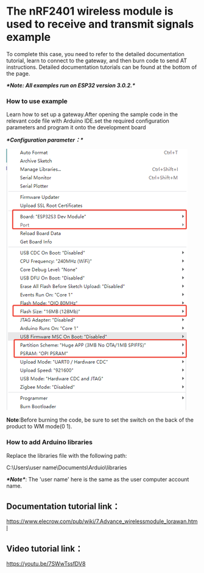 # **The nRF2401 wireless module is used to receive and transmit signals** **example**

To complete this case, you need to refer to the detailed documentation tutorial, learn to connect to the gateway, and then burn code to send AT instructions. Detailed documentation tutorials can be found at the bottom of the page.

***\*Note: All examples run on ESP32 version 3.0.2.\****

 

### **How to use example**

 

Learn how to set up a gateway.After opening the sample code in the relevant code file with Arduino IDE.set the required configuration parameters and program it onto the development board

***\*Configuration parameter：\****

![图片7-1](./7-1.png)

**Note**:Before burning the code, be sure to set the switch on the back of the product to WM mode(0 1).



### **How to add Arduino libraries**

Replace the libraries file with the following path:

C:\Users\user name\Documents\Arduio\libraries

 

***\*Note\****: The 'user name' here is the same as the user computer account name.

 

## **Documentation tutorial link**：

https://www.elecrow.com/pub/wiki/7.Advance_wirelessmodule_lorawan.html

 

## **Video** **tutorial link**：
https://youtu.be/7SWwTssfDV8
